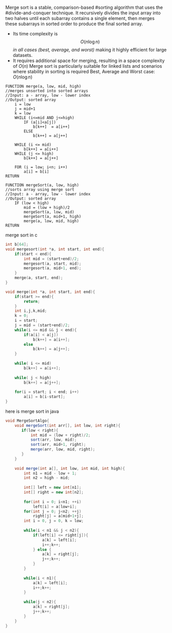 Merge sort is a stable, comparison-based #sorting algorithm that uses the #divide-and-conquer technique. It recursively divides the input array into two halves until each subarray contains a single element, then merges these subarrays in sorted order to produce the final sorted array. 
- Its time complexity is$$O(n \log n)$$ *in all cases (best, average, and worst)* making it highly efficient for large datasets.
- It requires additional space for merging, resulting in a space complexity of $O(n)$ Merge sort is particularly suitable for linked lists and scenarios where stability in sorting is required
Best, Average and Worst case: $O(n\log n)$
```al
FUNCTION merge(a, low, mid, high)
//merges unsorted into sorted arrays
//Input: a - array, low - lower index
//Output: sorted array
	i = low
	j = mid+1
	k = low
	WHILE (i<=mid AND j<=high)
		IF (a[i]<a[j])
			b[k++]  = a[i++]
		ELSE
			b[k++] = a[j++]
	
	WHILE (i <= mid)
		b[k++] = a[i++]
	WHILE (j <= high) 
		b[k++] = a[j++]
	
	FOR (i = low; i<n; i++)
		a[i] = b[i]
RETURN

FUNCTION mergeSort(a, low, high)
//sorts array using merge sort
//Input: a - array, low - lower index
//Output: sorted array
	IF (low < high)
		mid = (low + high)/2
		mergeSort(a, low, mid)
		mergeSort(a, mid+1, high)
		merge(a, low, mid, high)
RETURN
```

merge sort in c
```c
int b[64];
void mergesort(int *a, int start, int end){
	if(start < end){
		int mid = (start+end)/2;
		mergesort(a, start, mid);
		mergesort(a, mid+1, end);
	}
	merge(a, start, end);
}

void merge(int *a, int start, int end){
	if(start >= end){
		return;
	}
	int i,j,k,mid;
	k = 0;
	i = start;
	j = mid = (start+end)/2;
	while(i <= mid && j < end){
		if(a[i] < a[j])
			b[k++] = a[i++];
		else
			b[k++] = a[j++];
	}
	
	while( i <= mid)
		b[k++] = a[i++];
		
	while( j < high)
		b[k++] = a[j++];
		
	for(i = start; i < end; i++)
		a[i] = b[i-start];
}
```
here is merge sort in java
```java
void MergeSortAlgo{
    void mergeSort(int arr[], int low, int right){
       if(low < right){
           int mid = (low + right)/2;
           sort(arr, low, mid);
           sort(arr, mid+1, right);
           merge(arr, low, mid, right);
       }
    }
    
    void merge(int a[], int low, int mid, int high){
        int n1 = mid - low + 1;
        int n2 = high - mid;
        
        int[] left = new int[n1];
        int[] right = new int[n2];
        
        for(int i = 0; i<n1; ++i)
            left[i] = a[low+i];
        for(int j = 0; j<n2; ++j)
            right[j] = a[mid+1+j];
        int i = 0, j = 0, k = low;
        
        while(i < n1 && j < n2){
            if(left[i] <= right[j]){
                a[k] = left[i];
                i++;k++;
            } else {
                a[k] = right[j];
                j++;k++;
            }
        }
        
        while(i < n1){
            a[k] = left[i];
            i++;k++;
        }
        
        while(j < n2){
            a[k] = right[j];
            j++;k++;
        }
    }
}
```